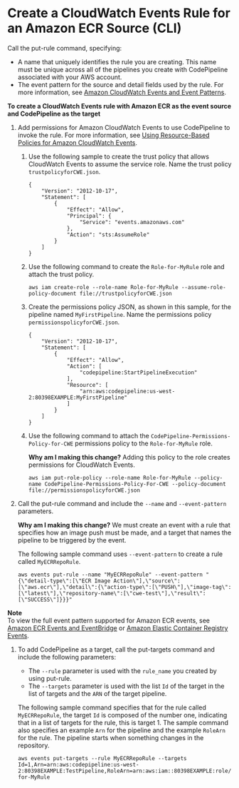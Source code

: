# Create a CloudWatch Events Rule for an Amazon ECR Source \(CLI\)<a name="create-cwe-ecr-source-cli"></a>

Call the put\-rule command, specifying:
+ A name that uniquely identifies the rule you are creating\. This name must be unique across all of the pipelines you create with CodePipeline associated with your AWS account\.
+ The event pattern for the source and detail fields used by the rule\. For more information, see [Amazon CloudWatch Events and Event Patterns](http://docs.aws.amazon.com/AmazonCloudWatch/latest/events/CloudWatchEventsandEventPatterns.html)\.

**To create a CloudWatch Events rule with Amazon ECR as the event source and CodePipeline as the target**

1. Add permissions for Amazon CloudWatch Events to use CodePipeline to invoke the rule\. For more information, see [Using Resource\-Based Policies for Amazon CloudWatch Events](http://docs.aws.amazon.com/AmazonCloudWatch/latest/events/resource-based-policies-cwe.html)\.

   1. Use the following sample to create the trust policy that allows CloudWatch Events to assume the service role\. Name the trust policy `trustpolicyforCWE.json`\.

      ```
      {
          "Version": "2012-10-17",
          "Statement": [
              {
                  "Effect": "Allow",
                  "Principal": {
                      "Service": "events.amazonaws.com"
                  },
                  "Action": "sts:AssumeRole"
              }
          ]
      }
      ```

   1. Use the following command to create the `Role-for-MyRule` role and attach the trust policy\.

      ```
      aws iam create-role --role-name Role-for-MyRule --assume-role-policy-document file://trustpolicyforCWE.json
      ```

   1. Create the permissions policy JSON, as shown in this sample, for the pipeline named `MyFirstPipeline`\. Name the permissions policy `permissionspolicyforCWE.json`\.

      ```
      {
          "Version": "2012-10-17",
          "Statement": [
              {
                  "Effect": "Allow",
                  "Action": [
                      "codepipeline:StartPipelineExecution"
                  ],
                  "Resource": [
                      "arn:aws:codepipeline:us-west-2:80398EXAMPLE:MyFirstPipeline"
                  ]
              }
          ]
      }
      ```

   1. Use the following command to attach the `CodePipeline-Permissions-Policy-for-CWE` permissions policy to the `Role-for-MyRule` role\.

      **Why am I making this change?** Adding this policy to the role creates permissions for CloudWatch Events\.

      ```
      aws iam put-role-policy --role-name Role-for-MyRule --policy-name CodePipeline-Permissions-Policy-For-CWE --policy-document file://permissionspolicyforCWE.json
      ```

1. Call the put\-rule command and include the `--name` and `--event-pattern` parameters\.

   **Why am I making this change?** We must create an event with a rule that specifies how an image push must be made, and a target that names the pipeline to be triggered by the event\.

   The following sample command uses `--event-pattern` to create a rule called `MyECRRepoRule`\.

   ```
   aws events put-rule --name "MyECRRepoRule" --event-pattern "{\"detail-type\":[\"ECR Image Action\"],\"source\":[\"aws.ecr\"],\"detail\":{\"action-type\":[\"PUSH\"],\"image-tag\":[\"latest\"],\"repository-name\":[\"cwe-test\"],\"result\":[\"SUCCESS\"]}}}"
   ```
**Note**  
To view the full event pattern supported for Amazon ECR events, see [Amazon ECR Events and EventBridge](https://docs.aws.amazon.com/AmazonECR/latest/userguide/ecr-eventbridge.html) or [Amazon Elastic Container Registry Events](https://docs.aws.amazon.com/eventbridge/latest/userguide/event-types.html#ecr-event-types)\.

1. To add CodePipeline as a target, call the put\-targets command and include the following parameters:
   + The `--rule` parameter is used with the `rule_name` you created by using put\-rule\.
   + The `--targets` parameter is used with the list `Id` of the target in the list of targets and the `ARN` of the target pipeline\.

   The following sample command specifies that for the rule called `MyECRRepoRule`, the target `Id` is composed of the number one, indicating that in a list of targets for the rule, this is target 1\. The sample command also specifies an example `Arn` for the pipeline and the example `RoleArn` for the rule\. The pipeline starts when something changes in the repository\.

   ```
   aws events put-targets --rule MyECRRepoRule --targets Id=1,Arn=arn:aws:codepipeline:us-west-2:80398EXAMPLE:TestPipeline,RoleArn=arn:aws:iam::80398EXAMPLE:role/Role-for-MyRule
   ```